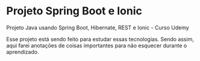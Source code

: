 # Projeto Spring Boot e Ionic
Projeto Java usando Spring Boot, Hibernate, REST e Ionic - Curso Udemy

Esse projeto está sendo feito para estudar essas tecnologias. 
Sendo assim, aqui farei anotações de coisas importantes para não esquecer durante o aprendizado.

